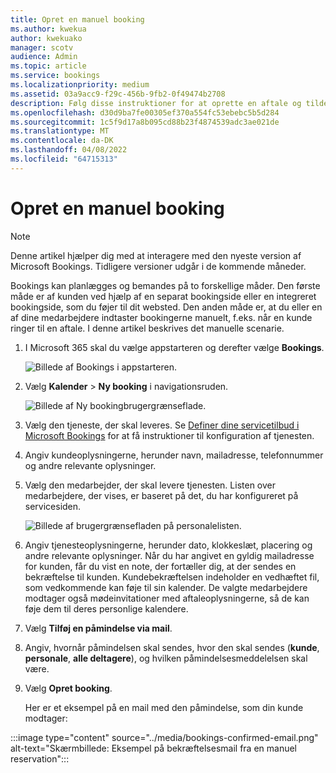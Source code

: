 ```yaml
---
title: Opret en manuel booking
ms.author: kwekua
author: kwekuako
manager: scotv
audience: Admin
ms.topic: article
ms.service: bookings
ms.localizationpriority: medium
ms.assetid: 03a9acc9-f29c-456b-9fb2-0f49474b2708
description: Følg disse instruktioner for at oprette en aftale og tildele en medarbejder via appen Microsoft Bookings.
ms.openlocfilehash: d30d9ba7fe00305ef370a554fc53ebebc5b5d284
ms.sourcegitcommit: 1c5f9d17a8b095cd88b23f4874539adc3ae021de
ms.translationtype: MT
ms.contentlocale: da-DK
ms.lasthandoff: 04/08/2022
ms.locfileid: "64715313"
---
```

# <a name="create-a-manual-booking"></a>Opret en manuel booking

> [!NOTE]
> Denne artikel hjælper dig med at interagere med den nyeste version af Microsoft Bookings. Tidligere versioner udgår i de kommende måneder.

Bookings kan planlægges og bemandes på to forskellige måder. Den første måde er af kunden ved hjælp af en separat bookingside eller en integreret bookingside, som du føjer til dit websted. Den anden måde er, at du eller en af dine medarbejdere indtaster bookingerne manuelt, f.eks. når en kunde ringer til en aftale. I denne artikel beskrives det manuelle scenarie.

1. I Microsoft 365 skal du vælge appstarteren og derefter vælge **Bookings**.

   ![Billede af Bookings i appstarteren.](../media/bookings-applauncher.png)

1. Vælg **Kalender** \> **Ny booking** i navigationsruden.

   ![Billede af Ny bookingbrugergrænseflade.](../media/bookings-newbooking.png)

1. Vælg den tjeneste, der skal leveres. Se [Definer dine servicetilbud i Microsoft Bookings](define-service-offerings.md) for at få instruktioner til konfiguration af tjenesten.

1. Angiv kundeoplysningerne, herunder navn, mailadresse, telefonnummer og andre relevante oplysninger.

1. Vælg den medarbejder, der skal levere tjenesten. Listen over medarbejdere, der vises, er baseret på det, du har konfigureret på servicesiden.

   ![Billede af brugergrænsefladen på personalelisten.](../media/bookings-staff-list.png)

1. Angiv tjenesteoplysningerne, herunder dato, klokkeslæt, placering og andre relevante oplysninger. Når du har angivet en gyldig mailadresse for kunden, får du vist en note, der fortæller dig, at der sendes en bekræftelse til kunden. Kundebekræftelsen indeholder en vedhæftet fil, som vedkommende kan føje til sin kalender. De valgte medarbejdere modtager også mødeinvitationer med aftaleoplysningerne, så de kan føje dem til deres personlige kalendere.

1. Vælg **Tilføj en påmindelse via mail**.

1. Angiv, hvornår påmindelsen skal sendes, hvor den skal sendes (**kunde**, **personale**, **alle deltagere**), og hvilken påmindelsesmeddelelsen skal være.

1. Vælg **Opret booking**.

   Her er et eksempel på en mail med den påmindelse, som din kunde modtager:

:::image type="content" source="../media/bookings-confirmed-email.png" alt-text="Skærmbillede: Eksempel på bekræftelsesmail fra en manuel reservation":::